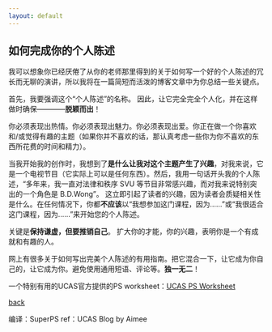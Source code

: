 ```yaml
---
layout: default
---
```


## 如何完成你的个人陈述
我可以想象你已经厌倦了从你的老师那里得到的关于如何写一个好的个人陈述的冗长而无聊的演讲，所以我将在一篇简短而活泼的博客文章中为你总结一些关键点。

首先，我要强调这个“个人陈述”的名称。 因此，让它完全完全个人化，并在这样做时确保————**脱颖而出**！

你必须表现出热情。你必须表现出魅力。你必须表现出爱。你正在做一个你喜欢和/或觉得有趣的主题（如果你并不喜欢的话，那认真考虑一些你为你不喜欢的东西所花费的时间和精力）。

当我开始我的创作时，我想到了**是什么让我对这个主题产生了兴趣**，对我来说，它是一个电视节目（它实际上可以是任何东西）。然后，我用一句话开头我的个人陈述，“多年来，我一直对法律和秩序 SVU 等节目非常感兴趣，而对我来说特别突出的一个角色是 B.D.Wong”。 这立即引起了读者的兴趣，因为读者会质疑相关性是什么。在任何情况下，你都**不应该**以“我想参加这门课程，因为……”或“我很适合这门课程，因为……”来开始您的个人陈述。

关键是**保持谦虚，但要推销自己**。 扩大你的才能，你的兴趣，表明你是一个有成就和有趣的人。

网上有很多关于如何写出完美个人陈述的有用指南。把它混合一下，让它成为你自己的，让它成为你。避免使用通用短语、评论等。**独一无二**！

一个特别有用的UCAS官方提供的PS worksheet：[UCAS PS Worksheet](https://www.ucas.com/sites/default/files/ucas-personal-statement-worksheet.pdf)

[back](../)

编译：SuperPS
ref：UCAS Blog by Aimee
